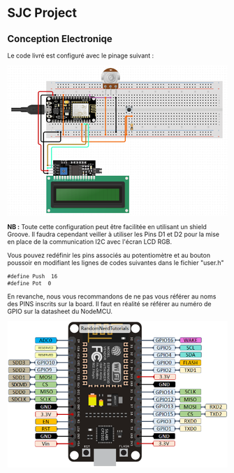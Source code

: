 # SJC Project
## Conception Electroniqe

Le code livré est configuré avec le pinage suivant :

![ElecConeption](CircuitDesign.webp)

__NB :__ Toute cette configuration peut être facilitée en utilisant un shield Groove. Il faudra cependant veiller à utiliser les Pins D1 et D2 pour la mise en place de la communication I2C avec l'écran LCD RGB.

Vous pouvez redéfinir les pins associés au potentiomètre et au bouton poussoir en modifiant les lignes de codes suivantes dans le fichier "user.h"

    #define Push  16
    #define Pot  0

En revanche, nous vous recommandons de ne pas vous référer au noms des PINS inscrits sur la board. Il faut en réalité se référer au numéro de GPIO sur la datasheet du NodeMCU.

![GPIONodeMCU](NodeMCU.webp)


